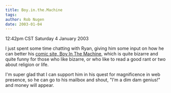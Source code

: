 ```yaml
---
title: Boy.in.the.Machine
tags: 
author: Rob Nugen
date: 2003-01-04
---
```


<p class=date>12:42pm CST Saturday 4 January 2003</p>

<p>I just spent some time chatting with Ryan, giving him some input on
how he can better his <a
href="http://boyinthemachine.tripod.com">comic site, Boy In The
Machine</a>, which is quite bizarre and quite funny for those who like
bizarre, or who like to read a good rant or two about religion or
life.</p>

<p>I'm super glad that I can support him in his quest for magnificence
in web presence, so he can go to his mailbox and shout, "I'm a dim dam
genius!" and money will appear.</p>
